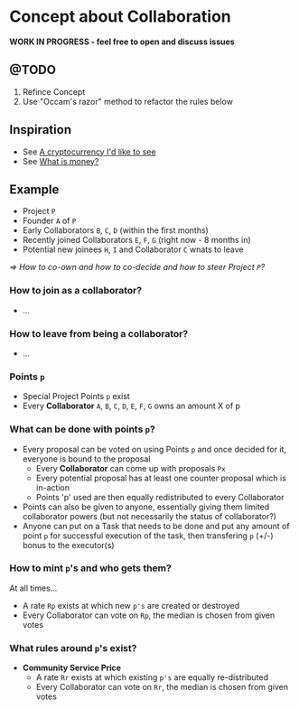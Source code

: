 # Concept about Collaboration

**WORK IN PROGRESS - feel free to open and discuss issues**

## @TODO
1. Refince Concept
2. Use "Occam's razor" method to refactor the rules below

## Inspiration
* See [A cryptocurrency I'd like to see](https://github.com/serapath/economy/issues/2)
* See [What is money?](https://github.com/serapath/economy/issues/1)

## Example
* Project `P`
* Founder `A` of `P`
* Early Collaborators `B`, `C`, `D` (within the first months)
* Recently joined Collaborators `E`, `F`, `G` (right now - 8 months in)
* Potential new joinees `H`, `I` and Collaborator `C` wnats to leave

*=> How to co-own and how to co-decide and how to steer Project `P`?*


### How to join as a collaborator?
* ...

### How to leave from being a collaborator?
* ...

### Points `p`
* Special Project Points `p` exist
* Every **Collaborator** `A`, `B`, `C`, `D`, `E`, `F`, `G` owns an amount X of p

### What can be done with points `p`?
* Every proposal can be voted on using Points `p` and once decided for it, everyone is bound to the proposal
  * Every **Collaborator** can come up with proposals `Px`
  * Every potential proposal has at least one counter proposal which is in-action
  * Points 'p' used are then equally redistributed to every Collaborator
* Points can also be given to anyone, essentially giving them limited collaborator powers (but not necessarily the status of collaborator?)
* Anyone can put on a Task that needs to be done and put any amount of point `p`
  for successful execution of the task, then transfering `p` (+/-) bonus to the executor(s)

### How to mint `p`'s and who gets them?
At all times...
* A rate `Rp` exists at which new `p's` are created or destroyed
* Every Collaborator can vote on `Rp`, the median is chosen from given votes

### What rules around `p`'s exist?
* **Community Service Price**
  * A rate `Rr` exists at which existing `p's` are equally re-distributed
  * Every Collaborator can vote on `Rr`, the median is chosen from given votes
